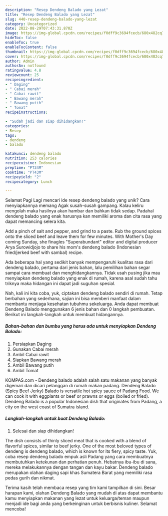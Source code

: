 ```yaml
---
description: "Resep Dendeng Balado yang Lezat"
title: "Resep Dendeng Balado yang Lezat"
slug: 440-resep-dendeng-balado-yang-lezat
category: Uncategorized
date: 2022-08-29T07:43:31.870Z
image: https://img-global.cpcdn.com/recipes/f0dff9c3694fcecb/680x482cq70/dendeng-balado-foto-resep-utama.jpg
hideToc: false
enableToc: true
enableTocContent: false
thumbnail: https://img-global.cpcdn.com/recipes/f0dff9c3694fcecb/680x482cq70/dendeng-balado-foto-resep-utama.jpg
cover: https://img-global.cpcdn.com/recipes/f0dff9c3694fcecb/680x482cq70/dendeng-balado-foto-resep-utama.jpg
author: Admin
authorAv: notfound
ratingvalue: 4.8
reviewcount: 25
recipeingredient:
- " Daging"
- " Cabai merah"
- " Cabai rawit"
- " Bawang merah"
- " Bawang putih"
- " Tomat"
recipeinstructions:

- "Sudah jadi dan siap dihidangkan!"
categories:
- Resep
tags:
- dendeng
- balado

katakunci: dendeng balado 
nutrition: 253 calories
recipecuisine: Indonesian
preptime: "PT34M"
cooktime: "PT43M"
recipeyield: "2"
recipecategory: Lunch

---
```



Selamat Pagi Lagi mencari ide resep dendeng balado yang unik? Cara menyiapkannya memang Agak susah-susah gampang. Kalau keliru mengolah maka hasilnya akan hambar dan bahkan tidak sedap. Padahal dendeng balado yang enak harusnya kan memiliki aroma dan cita rasa yang dapat memancing selera kita.


Add a pinch of salt and pepper, and grind to a paste. Rub the ground spices onto the sliced beef and leave them for few minutes. With Mother&#39;s Day coming Sunday, she finagles &#34;Superabundant&#34; editor and digital producer Arya Surowidjojo to share his mom&#39;s dendeng balado (Indonesian fried/jerked beef with sambal) recipe.

Ada beberapa hal yang sedikit banyak mempengaruhi kualitas rasa dari dendeng balado, pertama dari jenis bahan, lalu pemilihan bahan segar sampai cara membuat dan menghidangkannya. Tidak usah pusing jika mau menyiapkan dendeng balado yang enak di rumah, karena asal sudah tahu triknya maka hidangan ini dapat jadi suguhan spesial.


Nah, kali ini kita coba, yuk, ciptakan dendeng balado sendiri di rumah. Tetap berbahan yang sederhana, sajian ini bisa memberi manfaat dalam membantu menjaga kesehatan tubuhmu sekeluarga. Anda dapat membuat Dendeng Balado menggunakan 6 jenis bahan dan 0 langkah pembuatan. Berikut ini langkah-langkah untuk membuat hidangannya.

<!--inarticleads1-->

##### Bahan-bahan dan bumbu yang harus ada untuk menyiapkan Dendeng Balado:

1. Persiapkan  Daging
1. Gunakan  Cabai merah
1. Ambil  Cabai rawit
1. Siapkan  Bawang merah
1. Ambil  Bawang putih
1. Ambil  Tomat


KOMPAS.com - Dendeng balado adalah salah satu makanan yang banyak digemari dan dicari pelanggan di rumah makan padang. Dendeng Balado (Spicy Beef Jerky) Balado is versatile hot spicy sauce of Padang Food. We can cook it with eggplants or beef or prawns or eggs (boiled or fried). Dendeng Balado is a popular Indonesian dish that originates from Padang, a city on the west coast of Sumatra island. 

<!--inarticleads2-->

##### Langkah-langkah untuk buat Dendeng Balado:


1. Selesai dan siap dihidangkan!

The dish consists of thinly sliced meat that is cooked with a blend of flavorful spices, similar to beef jerky. One of the most beloved types of dendeng is dendeng balado, which is known for its fiery, spicy taste. Yuk, coba resep dendeng balado empuk asli Padang yang cara membuatnya membutuhkan ketekunan dan perhatian penuh. Hebatnya ibu-ibu di sana, mereka melakukannya dengan tangan dan kayu bakar. Dendeng balado merupakan olahan daging sapi khas Sumatera Barat yang memiliki rasa pedas gurih dan nikmat. 

Terima kasih telah membaca resep yang tim kami tampilkan di sini. Besar harapan kami, olahan Dendeng Balado yang mudah di atas dapat membantu kamu menyiapkan makanan yang lezat untuk keluarga/teman maupun menjadi ide bagi anda yang berkeinginan untuk berbisnis kuliner. Selamat mencoba!
